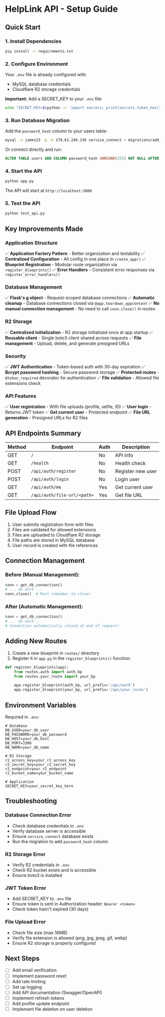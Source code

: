 # HelpLink API - Setup Guide

## Quick Start

### 1. Install Dependencies

```bash
pip install -r requirements.txt
```

### 2. Configure Environment

Your `.env` file is already configured with:
- MySQL database credentials
- Cloudflare R2 storage credentials

**Important:** Add a SECRET_KEY to your `.env` file:
```bash
echo "SECRET_KEY=$(python -c 'import secrets; print(secrets.token_hex(32))')" >> .env
```

### 3. Run Database Migration

Add the `password_hash` column to your users table:

```bash
mysql -u james23 -p -h 179.61.246.136 service_connect < migrations/add_password_hash.sql
```

Or connect directly and run:
```sql
ALTER TABLE users ADD COLUMN password_hash VARCHAR(255) NOT NULL AFTER valid_id;
```

### 4. Start the API

```bash
python app.py
```

The API will start at `http://localhost:5000`

### 5. Test the API

```bash
python test_api.py
```

## Key Improvements Made

### Application Structure
✅ **Application Factory Pattern** - Better organization and testability
✅ **Centralized Configuration** - All config in one place in `create_app()`
✅ **Blueprint Registration** - Modular route organization via `register_blueprints()`
✅ **Error Handlers** - Consistent error responses via `register_error_handlers()`

### Database Management
✅ **Flask's g object** - Request-scoped database connections
✅ **Automatic cleanup** - Database connections closed via `@app.teardown_appcontext`
✅ **No manual connection management** - No need to call `conn.close()` in routes

### R2 Storage
✅ **Centralized initialization** - R2 storage initialized once at app startup
✅ **Reusable client** - Single boto3 client shared across requests
✅ **File management** - Upload, delete, and generate presigned URLs

### Security
✅ **JWT Authentication** - Token-based auth with 30-day expiration
✅ **Bcrypt password hashing** - Secure password storage
✅ **Protected routes** - `@token_required` decorator for authentication
✅ **File validation** - Allowed file extensions check

### API Features
✅ **User registration** - With file uploads (profile, selfie, ID)
✅ **User login** - Returns JWT token
✅ **Get current user** - Protected endpoint
✅ **File URL generation** - Presigned URLs for R2 files

## API Endpoints Summary

| Method | Endpoint | Auth | Description |
|--------|----------|------|-------------|
| GET | `/` | No | API info |
| GET | `/health` | No | Health check |
| POST | `/api/auth/register` | No | Register new user |
| POST | `/api/auth/login` | No | Login user |
| GET | `/api/auth/me` | Yes | Get current user |
| GET | `/api/auth/file-url/<path>` | Yes | Get file URL |

## File Upload Flow

1. User submits registration form with files
2. Files are validated for allowed extensions
3. Files are uploaded to Cloudflare R2 storage
4. File paths are stored in MySQL database
5. User record is created with file references

## Connection Management

### Before (Manual Management):
```python
conn = get_db_connection()
# ... do work ...
conn.close()  # Must remember to close!
```

### After (Automatic Management):
```python
conn = get_db_connection()
# ... do work ...
# Connection automatically closed at end of request!
```

## Adding New Routes

1. Create a new blueprint in `routes/` directory
2. Register it in `app.py` in the `register_blueprints()` function:

```python
def register_blueprints(app):
    from routes.auth import auth_bp
    from routes.your_route import your_bp

    app.register_blueprint(auth_bp, url_prefix='/api/auth')
    app.register_blueprint(your_bp, url_prefix='/api/your_route')
```

## Environment Variables

Required in `.env`:
```
# Database
DB_USER=your_db_user
DB_PASSWORD=your_db_password
DB_HOST=your_db_host
DB_PORT=3306
DB_NAME=your_db_name

# R2 Storage
r2_access_key=your_r2_access_key
r2_secret_key=your_r2_secret_key
r2_endpoint=your_r2_endpoint
r2_bucket_name=your_bucket_name

# Application
SECRET_KEY=your_secret_key_here
```

## Troubleshooting

### Database Connection Error
- Check database credentials in `.env`
- Verify database server is accessible
- Ensure `service_connect` database exists
- Run the migration to add `password_hash` column

### R2 Storage Error
- Verify R2 credentials in `.env`
- Check R2 bucket exists and is accessible
- Ensure boto3 is installed

### JWT Token Error
- Add SECRET_KEY to `.env` file
- Ensure token is sent in Authorization header: `Bearer <token>`
- Check token hasn't expired (30 days)

### File Upload Error
- Check file size (max 16MB)
- Verify file extension is allowed (png, jpg, jpeg, gif, webp)
- Ensure R2 storage is properly configured

## Next Steps

- [ ] Add email verification
- [ ] Implement password reset
- [ ] Add rate limiting
- [ ] Set up logging
- [ ] Add API documentation (Swagger/OpenAPI)
- [ ] Implement refresh tokens
- [ ] Add profile update endpoint
- [ ] Implement file deletion on user deletion
